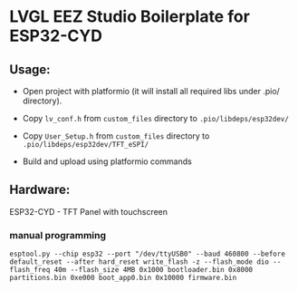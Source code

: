 LVGL EEZ Studio Boilerplate for ESP32-CYD 
=========================================



## Usage:

- Open project with platformio (it will install all required libs under .pio/ directory). 
- Copy `lv_conf.h` from `custom_files` directory to `.pio/libdeps/esp32dev/`
- Copy `User_Setup.h` from `custom_files` directory to `.pio/libdeps/esp32dev/TFT_eSPI/`

- Build and upload using platformio commands
  
## Hardware:

ESP32-CYD - TFT Panel with touchscreen 


### manual programming

```
esptool.py --chip esp32 --port "/dev/ttyUSB0" --baud 460800 --before default_reset --after hard_reset write_flash -z --flash_mode dio --flash_freq 40m --flash_size 4MB 0x1000 bootloader.bin 0x8000 partitions.bin 0xe000 boot_app0.bin 0x10000 firmware.bin
 ```
